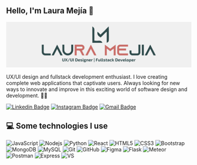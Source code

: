 ## Hello, I'm Laura Mejía 👋 
<img src="https://raw.githubusercontent.com/lauramejia900/lauramejia900/master/logo1.png" alt="logo">


UX/UI design and fullstack development enthusiast. I love creating complete web applications that captivate users. Always looking for new ways to innovate and improve in this exciting world of software design and development. 👩‍💻

[![Linkedin Badge](https://img.shields.io/badge/-lauramejiamosquera-blue?style=flat-square&logo=Linkedin&logoColor=white&link=[https://www.linkedin.com/in/lauramejiamosquera/])](https://www.linkedin.com/in/lauramejiamosquera/)
[![Instagram Badge](https://img.shields.io/badge/-laura.mejia.dev-purple?style=flat-square&logo=instagram&logoColor=white&link=https://instagram.com/laura.mejia.dev1/)](https://instagram.com/laura.mejia.dev)
[![Gmail Badge](https://img.shields.io/badge/-laura.mejia.dev@gmail.com-c14438?style=flat-square&logo=Gmail&logoColor=white&link=mailto:laura.mejia.dev@gmail.com)](mailto:laura.mejia.dev@gmail.com)

## 💻 Some technologies I use
![JavaScript](https://img.shields.io/badge/-JavaScript-black?style=flat-square&logo=javascript)
![Nodejs](https://img.shields.io/badge/-Nodejs-black?style=flat-square&logo=Node.js)
![Python](https://img.shields.io/badge/-Python-black?style=flat-square&logo=Python)
![React](https://img.shields.io/badge/-React-black?style=flat-square&logo=react)
![HTML5](https://img.shields.io/badge/-HTML5-E34F26?style=flat-square&logo=html5&logoColor=white)
![CSS3](https://img.shields.io/badge/-CSS3-1572B6?style=flat-square&logo=css3)
![Bootstrap](https://img.shields.io/badge/-Bootstrap-563D7C?style=flat-square&logo=bootstrap)
![MongoDB](https://img.shields.io/badge/-MongoDB-black?style=flat-square&logo=mongodb)
![MySQL](https://img.shields.io/badge/-MySQL-black?style=flat-square&logo=mysql)
![Git](https://img.shields.io/badge/-Git-black?style=flat-square&logo=git)
![GitHub](https://img.shields.io/badge/-GitHub-181717?style=flat-square&logo=github)
![Figma](https://img.shields.io/badge/-Figma-black?style=flat-square&logo=figma)
![Flask](https://img.shields.io/badge/-flask-black?style=flat-square&logo=flask)
![Meteor](https://img.shields.io/badge/-Meteor-black?style=flat-square&logo=meteor)
![Postman](https://img.shields.io/badge/-Postman-black?style=flat-square&logo=postman)
![Express](https://img.shields.io/badge/-Express-black?style=flat-square&logo=express)
![VS](https://img.shields.io/badge/-VS-blue?style=flat-square&logo=visualStudio)



